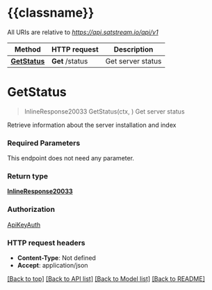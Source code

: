 # {{classname}}

All URIs are relative to *https://api.satstream.io/api/v1*

Method | HTTP request | Description
------------- | ------------- | -------------
[**GetStatus**](StatusApi.md#GetStatus) | **Get** /status | Get server status

# **GetStatus**
> InlineResponse20033 GetStatus(ctx, )
Get server status

Retrieve information about the server installation and index

### Required Parameters
This endpoint does not need any parameter.

### Return type

[**InlineResponse20033**](inline_response_200_33.md)

### Authorization

[ApiKeyAuth](../README.md#ApiKeyAuth)

### HTTP request headers

 - **Content-Type**: Not defined
 - **Accept**: application/json

[[Back to top]](#) [[Back to API list]](../README.md#documentation-for-api-endpoints) [[Back to Model list]](../README.md#documentation-for-models) [[Back to README]](../README.md)

